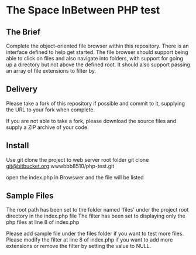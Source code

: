 The Space InBetween PHP test
============================

The Brief
---------
Complete the object-oriented file browser within this repository. There is an interface defined to help get started.
The file browser should support being able to click on files and also navigate into folders, with support for going up a
directory but not above the defined root. It should also support passing an array of file extensions to filter by.

Delivery
--------
Please take a fork of this repository if possible and commit to it, supplying the URL to your fork when complete.

If you are not able to take a fork, please download the source files and supply a ZIP archive of your code.

Install
--------
Use git clone the project to web server root folder
git clone git@bitbucket.org:wwwbbb8510/php-test.git

open the index.php in Browswer and the file will be listed

Sample Files
-------
The root path has been set to the folder named 'files' under the project root directory in the index.php file
The filter has been set to displaying only the php files at line 8 of index.php

Please add sample file under the files folder if you want to test more files.
Please modify the filter at line 8 of index.php if you want to add more extensions or remove the filter by setting the value to NULL.